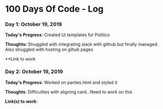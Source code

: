 # 100 Days Of Code - Log

### Day 1: October 19, 2019


**Today's Progress**: Created Ui templates for Politico

**Thoughts:** Struggled with integrating slack with github but finally managed. Also struggled with hosting on gihub pages

**Link to work

### Day 2: October 19, 2019


**Today's Progress**: Worked on parties.html and styled it

**Thoughts**: Difficulties with aligning card...Need to work on this

**Link(s) to work**: 



